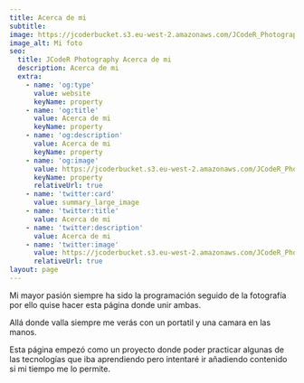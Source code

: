 ```yaml
---
title: Acerca de mi
subtitle:
image: https://jcoderbucket.s3.eu-west-2.amazonaws.com/JCodeR_Photography/mini-retrato-1.jpg
image_alt: Mi foto
seo:
  title: JCodeR Photography Acerca de mi
  description: Acerca de mi
  extra:
    - name: 'og:type'
      value: website
      keyName: property
    - name: 'og:title'
      value: Acerca de mi
      keyName: property
    - name: 'og:description'
      value: Acerca de mi
      keyName: property
    - name: 'og:image'
      value: https://jcoderbucket.s3.eu-west-2.amazonaws.com/JCodeR_Photography/mini-retrato-1.jpg
      keyName: property
      relativeUrl: true
    - name: 'twitter:card'
      value: summary_large_image
    - name: 'twitter:title'
      value: Acerca de mi
    - name: 'twitter:description'
      value: Acerca de mi
    - name: 'twitter:image'
      value: https://jcoderbucket.s3.eu-west-2.amazonaws.com/JCodeR_Photography/mini-retrato-1.jpg
      relativeUrl: true
layout: page
---
```


Mi mayor pasión siempre ha sido la programación seguido de la fotografía por ello quise hacer esta página donde unir
ambas.

Allá donde valla siempre me verás con un portatil y una camara en las manos.

Esta página empezó como un proyecto donde poder practicar algunas de las tecnologías que iba aprendiendo pero intentaré
ir añadiendo contenido si mi tiempo me lo permite.